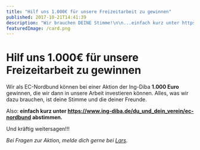 ```yaml
---
title: "Hilf uns 1.000€ für unsere Freizeitarbeit zu gewinnen"
published: 2017-10-21T14:41:39
description: "Wir brauchen DEINE Stimme!\n\n...einfach kurz unter https://www.ing-diba.de/verein/app/club/societydetails/3241e054-c8c7-4ce9-99e7-9a121c99cdaf abstimmen & mit deinen Freunden teilen!\n\n#WirSindDerNordbund #meinEC #Abstimmen"
featuredImage: /card.png
---
```


# Hilf uns 1.000€ für unsere Freizeitarbeit zu gewinnen

Wir als EC-Nordbund können bei einer Aktion der Ing-Diba **1.000 Euro** gewinnen, die wir dann in unsere Arbeit investieren können. 
Alles, was wir dazu brauchen, ist deine Stimme und die deiner Freunde.

Also: **einfach kurz unter <a href="https://www.ing-diba.de/verein/app/club/societydetails/3241e054-c8c7-4ce9-99e7-9a121c99cdaf" target="_blank" rel="noopener">https://www.ing-diba.de/du_und_dein_verein/ec-nordbund </a> abstimmen.**

Und kräftig weitersagen!!!

*Bei Fragen zur Aktion, melde dich gerne bei <a href="mailto:Lars Hennen <info@ec-nordbund.de>?subject=Ing-Diba - Du und Dein Verein Aktion">Lars</a>.*